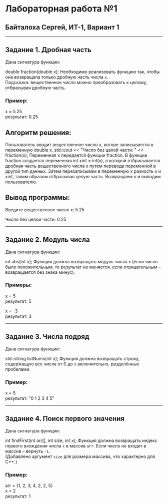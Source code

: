 # Лабораторная работа №1  
## Байталоха Сергей, ИТ-1, Вариант 1

---

## Задание 1. Дробная часть  
Дана сигнатура функции:  

double fraction(double x);
Необходимо реализовать функцию так, чтобы она возвращала только дробную часть числа `x`.  
Подсказка: вещественное число можно преобразовать к целому, отбрасывая дробную часть.  

### Пример:  

x = 5.25  
результат: 0.25

## Алгоритм решения:
Пользователь вводит вещественное число x, которе записывается в переменную double x.
std::cout << "Число без целой части: " << fraction(x); Переменная x передается функции fraction.
В функции fraction создается переменная int xint = int(x), в которой отбрасывается дробная часть вещественного числа x путем перевода переменной в другой тип данных.
Затем перезаписывам в переменную x разность x и xint, таким образом отбрасывая целую часть. Возвращаем x и выводим пользователю.

## Вывод программы:

Введите вещественное число x: 5.25

Число без целой части: 0.25

---

## Задание 2. Модуль числа  
Дана сигнатура функции:  

int abs(int x);
Функция должна возвращать модуль числа `x` (если число было положительным, то результат не меняется, если отрицательным – возвращается без знака минус).  

### Примеры:  

x = 5  
результат: 5


x = -3  
результат: 3

---

## Задание 3. Числа подряд  
Дана сигнатура функции:  

std::string listNums(int x);
Функция должна возвращать строку, содержащую все числа от 0 до `x` включительно, разделённые пробелами.  

### Пример:  

x = 5  
результат: "0 1 2 3 4 5"

---

## Задание 4. Поиск первого значения  
Дана сигнатура функции:  

int findFirst(int arr[], int size, int x);
Функция должна возвращать индекс первого вхождения числа `x` в массив `arr`. Если число не входит в массив – вернуть `-1`.  
(Добавлено аргумент `size` для размера массива, что характерно для C++.)

### Пример:  

arr = {1, 2, 3, 4, 2, 2, 5}  
x = 2  
результат: 1

